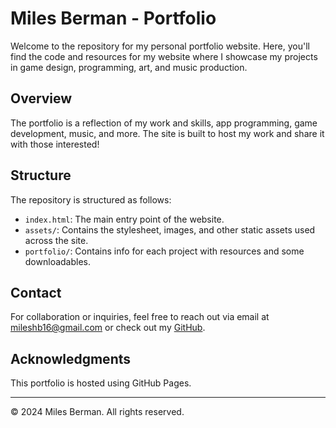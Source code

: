 # Miles Berman - Portfolio

Welcome to the repository for my personal portfolio website. Here, you'll find the code and resources for my website where I showcase my projects in game design, programming, art, and music production.

## Overview

The portfolio is a reflection of my work and skills, app programming, game development, music, and more. The site is built to host my work and share it with those interested!

## Structure

The repository is structured as follows:

- `index.html`: The main entry point of the website.
- `assets/`: Contains the stylesheet, images, and other static assets used across the site.
- `portfolio/`: Contains info for each project with resources and some downloadables.

## Contact

For collaboration or inquiries, feel free to reach out via email at mileshb16@gmail.com or check out my [GitHub](https://github.com/miles-berman).

## Acknowledgments

This portfolio is hosted using GitHub Pages.

---

© 2024 Miles Berman. All rights reserved.
